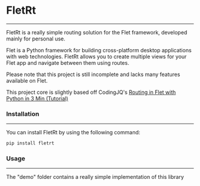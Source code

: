 # FletRt

---

FletRt is a really simple routing solution for the Flet framework, developed mainly for personal use.

Flet is a Python framework for building cross-platform desktop applications with web technologies. FletRt allows you to
create multiple views for your Flet app and navigate between them using routes.

Please note that this project is still incomplete and lacks many features available on Flet.

This project core is slightly based off CodingJQ's [ Routing in Flet with Python in 3 Min (Tutorial) ](https://www.youtube.com/watch?v=mrmcIofA5bM)

### Installation

---

You can install FletRt by using the following command:

```bash
pip install fletrt
```

### Usage

---

The "demo" folder contains a really simple implementation of this library